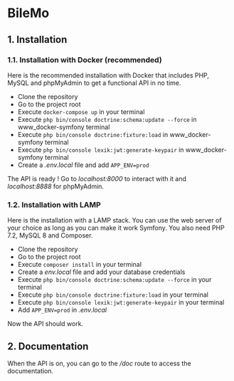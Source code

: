 # BileMo

## 1. Installation

### 1.1. Installation with Docker (recommended)

Here is the recommended installation with Docker that includes PHP, MySQL and phpMyAdmin to get a functional API in no
time.

- Clone the repository
- Go to the project root
- Execute `docker-compose up` in your terminal
- Execute `php bin/console doctrine:schema:update --force` in www_docker-symfony terminal
- Execute `php bin/console doctrine:fixture:load` in www_docker-symfony terminal
- Execute `php bin/console lexik:jwt:generate-keypair` in www_docker-symfony terminal
- Create a *.env.local* file and add `APP_ENV=prod`

The API is ready ! Go to *localhost:8000* to interact with it and *localhost:8888* for phpMyAdmin.

### 1.2. Installation with LAMP

Here is the installation with a LAMP stack. You can use the web server of your choice as long as you can make it work
Symfony. You also need PHP 7.2, MySQL 8 and Composer.

- Clone the repository
- Go to the project root
- Execute `composer install` in your terminal
- Create a *env.local* file and add your database credentials
- Execute `php bin/console doctrine:schema:update --force` in your terminal
- Execute `php bin/console doctrine:fixture:load` in your terminal
- Execute `php bin/console lexik:jwt:generate-keypair` in your terminal
- Add `APP_ENV=prod` in *.env.local*

Now the API should work.

## 2. Documentation

When the API is on, you can go to the */doc* route to access the documentation.